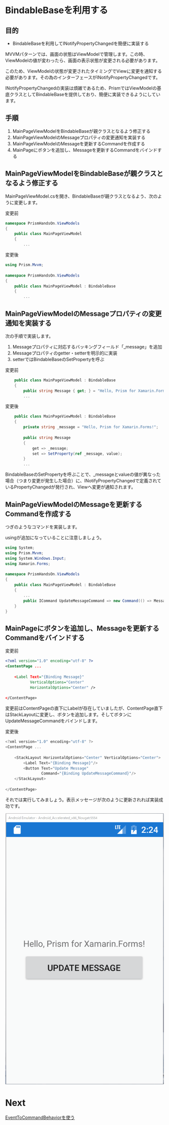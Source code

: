 # BindableBaseを利用する

## 目的  

* BindableBaseを利用してINotifyPropertyChangedを簡便に実装する

MVVMパターンでは、画面の状態はViewModelで管理します。この時、ViewModelの値が変わったら、画面の表示状態が変更される必要があります。

このため、ViewModelの状態が変更されたタイミングでViewに変更を通知する必要があります。その為のインターフェースがINotifyPropertyChangedです。

INotifyPropertyChangedの実装は煩雑であるため、PrismではViewModelの基底クラスとしてBindableBaseを提供しており、簡便に実装できるようにしています。

## 手順  

1. MainPageViewModelをBindableBaseが親クラスとなるよう修正する  
2. MainPageViewModelのMessageプロパティの変更通知を実装する  
3. MainPageViewModelのMessageを更新するCommandを作成する  
4. MainPageにボタンを追加し、Messageを更新するCommandをバインドする

## MainPageViewModelをBindableBaseが親クラスとなるよう修正する  

MainPageViewModel.csを開き、BindableBaseが親クラスとなるよう、次のように変更します。

変更前

```cs
namespace PrismHandsOn.ViewModels
{
    public class MainPageViewModel
    {
        ...
```

変更後

```cs
using Prism.Mvvm;

namespace PrismHandsOn.ViewModels
{
    public class MainPageViewModel : BindableBase
    {
        ...
```

## MainPageViewModelのMessageプロパティの変更通知を実装する  

次の手順で実装します。

1. Messageプロパティに対応するバッキングフィールド「_message」を追加
2. Messageプロパティのgetter・setterを明示的に実装  
2. setterではBindableBaseのSetPropertyを呼ぶ

変更前
```cs
    public class MainPageViewModel : BindableBase
    {
        public string Message { get; } = "Hello, Prism for Xamarin.Forms!";
        ...
```

変更後
```cs
    public class MainPageViewModel : BindableBase
    {
        private string _message = "Hello, Prism for Xamarin.Forms!";

        public string Message
        {
            get => _message;
            set => SetProperty(ref _message, value);
        }
        ...
```

BindableBaseのSetPropertyを呼ぶことで、_messageとvalueの値が異なった場合（つまり変更が発生した場合）に、INotifyPropertyChangedで定義されているPropertyChangedが発行され、Viewへ変更が通知されます。

## MainPageViewModelのMessageを更新するCommandを作成する  

つぎのようなコマンドを実装します。

usingが追加になっていることに注意しましょう。

```cs
using System;
using Prism.Mvvm;
using System.Windows.Input;
using Xamarin.Forms;

namespace PrismHandsOn.ViewModels
{
    public class MainPageViewModel : BindableBase
    {
        ...
        public ICommand UpdateMessageCommand => new Command(() => Message = $"Updated on {DateTime.Now}");
    }
}
```

## MainPageにボタンを追加し、Messageを更新するCommandをバインドする

変更前
```xml
<?xml version="1.0" encoding="utf-8" ?>
<ContentPage ...

	<Label Text="{Binding Message}" 
           VerticalOptions="Center" 
           HorizontalOptions="Center" />

</ContentPage>

```

変更前はContentPageの直下にLabelが存在していましたが、ContentPage直下はStackLayoutに変更し、ボタンを追加します。そしてボタンにUpdateMessageCommandをバインドします。

変更後
```cs
<?xml version="1.0" encoding="utf-8" ?>
<ContentPage ...

    <StackLayout HorizontalOptions="Center" VerticalOptions="Center">
        <Label Text="{Binding Message}"/>
        <Button Text="Update Message"
                Command="{Binding UpdateMessageCommand}"/>
    </StackLayout>

</ContentPage>
```
それでは実行してみましょう。表示メッセージが次のように更新されれば実装成功です。

![](assets/04-01.gif)

# Next

[EventToCommandBehaviorを使う](05-EventToCommandBehaviorを使う.md)